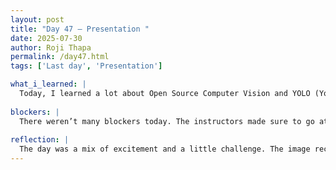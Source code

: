 ```yaml
---
layout: post
title: "Day 47 – Presentation "
date: 2025-07-30
author: Roji Thapa
permalink: /day47.html
tags: ['Last day', 'Presentation']

what_i_learned: |
  Today, I learned a lot about Open Source Computer Vision and YOLO (You Only Look Once). We had a guest speaker who introduced us to the concept of Open Source Computer Vision and explained how it’s used to help machines understand images and videos. We also learned how to use Teachable Machine, a tool that allows us to train a model to recognize objects in images. I captured three images and trained the model to identify them, and it was amazing to see how quickly it recognized those objects. After that, we moved on to YOLO, a computer vision model built by Ultralytics. We used Google Colab to import YOLO and tested it on a picture and a short video to analyze how well it detects different objects. Additionally, we continued our Python lessons from yesterday, revisiting dictionaries and sets, and we worked with file operations. We practiced file input/output, learning how to read from, write to, and append data to files. Although there was a lot of new information, I feel like I gained a solid foundation in these areas.
  
blockers: |
  There weren’t many blockers today. The instructors made sure to go at a slow pace and checked that everyone was following along. This made it easier to keep up with the new material, and I didn’t feel overwhelmed. Everything was explained clearly, and we were given time to practice and ask questions, which helped a lot.
  
reflection: |
  The day was a mix of excitement and a little challenge. The image recognition tasks were fun, but the technical parts of YOLO and Python coding took some time to figure out. We worked through some problems, which helped me become more familiar with solving Python exercises. The escape room was a fun break and also gave me a chance to connect with the team. Overall, I’m excited to learn even more tomorrow.
---
```

